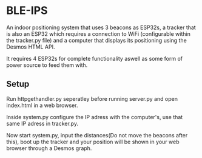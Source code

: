 # BLE-IPS

An indoor positioning system that uses 3 beacons as ESP32s, a tracker that is also an ESP32 which requires a connection to WiFi (configurable within the tracker.py file) and a computer that displays its positioning using the Desmos HTML API.

It requires 4 ESP32s for complete functionality aswell as some form of power source to feed them with.

## Setup

Run httpgethandler.py seperatley before running server.py and open index.html in a web browser.

Inside system.py configure the IP adress with the computer's, use that same IP adress in tracker.py.

Now start system.py, input the distances(Do not move the beacons after this), boot up the tracker and your position will be shown in your web browser through a Desmos graph.

